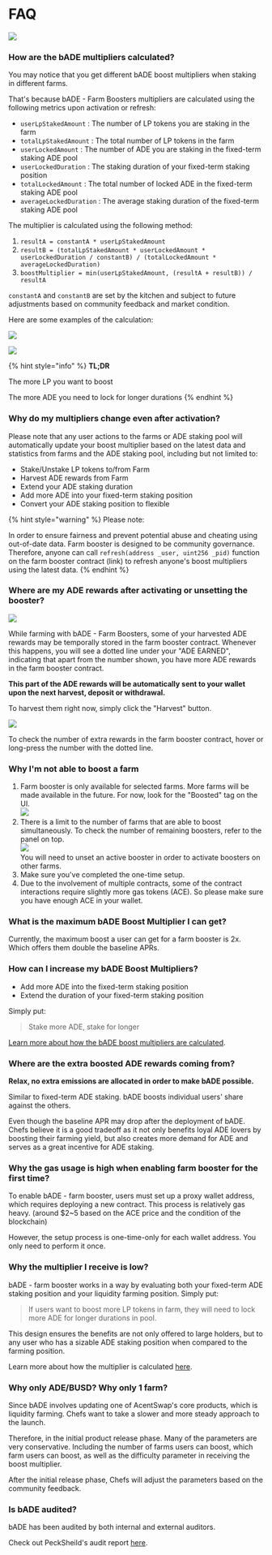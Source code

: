 # FAQ

![](../../../.gitbook/assets/how-bADE-FAQ.png)

### How are the bADE multipliers calculated?

You may notice that you get different bADE boost multipliers when staking in different farms.

That's because bADE - Farm Boosters multipliers are calculated using the following metrics upon activation or refresh:

* `userLpStakedAmount` : The number of LP tokens you are staking in the farm
* `totalLpStakedAmount` : The total number of LP tokens in the farm
* `userLockedAmount` : The number of ADE you are staking in the fixed-term staking ADE pool
* `userLockedDuration` : The staking duration of your fixed-term staking position
* `totalLockedAmount` : The total number of locked ADE in the fixed-term staking ADE pool
* `averageLockedDuration` : The average staking duration of the fixed-term staking ADE pool

The multiplier is calculated using the following method:

1. `resultA = constantA * userLpStakedAmount`
2. `resultB = (totalLpStakedAmount * userLockedAmount * userLockedDuration / constantB) / (totalLockedAmount * averageLockedDuration)`
3. `boostMultiplier = min(userLpStakedAmount, (resultA + resultB)) / resultA`

`constantA` and `constantB` are set by the kitchen and subject to future adjustments based on community feedback and market condition.

Here are some examples of the calculation:

![](../../../.gitbook/assets/bADE-params.png)

![](../../../.gitbook/assets/bADE-cal.png)

{% hint style="info" %}
**TL;DR**

The more LP you want to boost

The more ADE you need to lock for longer durations
{% endhint %}

### Why do my multipliers change even after activation?

Please note that any user actions to the farms or ADE staking pool will automatically update your boost multiplier based on the latest data and statistics from farms and the ADE staking pool, including but not limited to:

* Stake/Unstake LP tokens to/from Farm
* Harvest ADE rewards from Farm
* Extend your ADE staking duration
* Add more ADE into your fixed-term staking position
* Convert your ADE staking position to flexible

{% hint style="warning" %}
Please note:&#x20;

In order to ensure fairness and prevent potential abuse and cheating using out-of-date data. Farm booster is designed to be community governance. Therefore, anyone can call `refresh(address _user, uint256 _pid)` function on the farm booster contract (link) to refresh anyone's boost multipliers using the latest data.
{% endhint %}

### Where are my ADE rewards after activating or unsetting the booster?

![](../../../.gitbook/assets/bADE-has-pending-balance.png)

While farming with bADE - Farm Boosters, some of your harvested ADE rewards may be temporally stored in the farm booster contract. Whenever this happens, you will see a dotted line under your "ADE EARNED", indicating that apart from the number shown, you have more ADE rewards in the farm booster contract.

**This part of the ADE rewards will be automatically sent to your wallet upon the next harvest, deposit or withdrawal.**

To harvest them right now, simply click the "Harvest" button.

![](../../../.gitbook/assets/bADE-has-pending-balance-tooltip.png)

To check the number of extra rewards in the farm booster contract, hover or long-press the number with the dotted line.

### Why I'm not able to boost a farm

1. Farm booster is only available for selected farms. More farms will be made available in the future. For now, look for the "Boosted" tag on the UI.\
   ![](<../../../.gitbook/assets/bADE-boost-tag (1).png>)
2. There is a limit to the number of farms that are able to boost simultaneously. To check the number of remaining boosters, refer to the panel on top. \
   ![](<../../../.gitbook/assets/bADE-farm-number-limit (1).png>)\
   You will need to unset an active booster in order to activate boosters on other farms.
3. Make sure you've completed the one-time setup.
4. Due to the involvement of multiple contracts, some of the contract interactions require slightly more gas tokens (ACE). So please make sure you have enough ACE in your wallet.

### What is the maximum bADE Boost Multiplier I can get?

Currently, the maximum boost a user can get for a farm booster is 2x. Which offers them double the baseline APRs.

### How can I increase my bADE Boost Multipliers?

* Add more ADE into the fixed-term staking position
* Extend the duration of your fixed-term staking position

Simply put:

> Stake more ADE, stake for longer

[Learn more about how the bADE boost multipliers are calculated](faq.md#how-are-the-bcake-multipliers-calculated).

### Where are the extra boosted ADE rewards coming from?

**Relax, no extra emissions are allocated in order to make bADE possible.**

Similar to fixed-term ADE staking. bADE boosts individual users' share against the others.

Even though the baseline APR may drop after the deployment of bADE. Chefs believe it is a good tradeoff as it not only benefits loyal ADE lovers by boosting their farming yield, but also creates more demand for ADE and serves as a great incentive for ADE staking.

### Why the gas usage is high when enabling farm booster for the first time?

To enable bADE - farm booster, users must set up a proxy wallet address, which requires deploying a new contract. This process is relatively gas heavy. (around $2\~5 based on the ACE price and the condition of the blockchain)

However, the setup process is one-time-only for each wallet address. You only need to perform it once.

### Why the multiplier I receive is low?&#x20;

bADE - farm booster works in a way by evaluating both your fixed-term ADE staking position and your liquidity farming position. Simply put:

> If users want to boost more LP tokens in farm, they will need to lock more ADE for longer durations in pool.

This design ensures the benefits are not only offered to large holders, but to any user who has a sizable ADE staking position when compared to the farming position.&#x20;

Learn more about how the multiplier is calculated [here](faq.md#how-are-the-bcake-multipliers-calculated).

### Why only ADE/BUSD? Why only 1 farm?

Since bADE involves updating one of AcentSwap's core products, which is liquidity farming. Chefs want to take a slower and more steady approach to the launch.&#x20;

Therefore, in the initial product release phase. Many of the parameters are very conservative. Including the number of farms users can boost, which farm users can boost, as well as the difficulty parameter in receiving the boost multiplier.

After the initial release phase, Chefs will adjust the parameters based on the community feedback.

### Is bADE audited?

bADE has been audited by both internal and external auditors.&#x20;

Check out PeckSheild's audit report [here](https://github.com/peckshield/publications/tree/master/audit\_reports/PeckShield-Audit-Report-AcentSwap-FarmBooster-v1.0.pdf).

